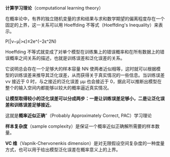 



**计算学习理论**（computational learning theory）

在概率论中，有界的独立随机变量的求和结果与求和数学期望的偏离程度存在一个固定的上界，这一关系可以用 Hoeffding 不等式（Hoeffding's Inequality）来表示。

P[|ν−μ|>ϵ]≤2e^(−2ϵ^2N)

Hoeffding 不等式就变成了对单个模型在训练集上的错误概率和在所有数据上的错误概率之间关系的描述，也就是训练误差和泛化误差的关系。

它说明总会存在一个足够大的样本容量 NN 使两者近似相等，这时就可以根据模型的训练误差来推导其泛化误差，从而获得关于真实情况的一些信息。当训练误差 νν 接近于 0 时，与之接近的泛化误差 μμ 也会接近于 0，据此可以推断出模型在整个的输入空间内都能够以较大的概率逼近真实情况。

**让模型取得较小的泛化误差可以分成两步：一是让训练误差足够小，二是让泛化误差和训练误差足够接近**。

这就是**概率近似正确**”（Probably Approximately Correct, PAC）学习理论

**样本复杂度**（sample complexity）是保证一个概率近似正确解所需要的样本数量。

**VC 维**（Vapnik-Chervonenkis dimension）是对无限假设空间复杂度的一种度量方式，也可以用于给出模型泛化误差在概率意义上的上界。



























